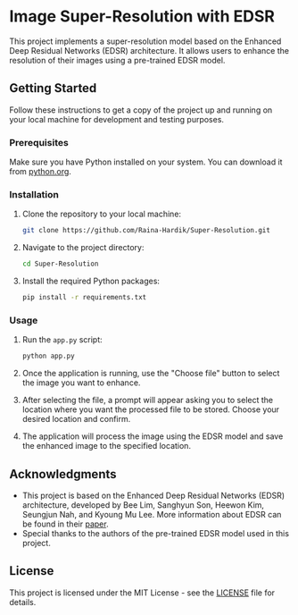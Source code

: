 # Image Super-Resolution with EDSR

This project implements a super-resolution model based on the Enhanced Deep Residual Networks (EDSR) architecture. It allows users to enhance the resolution of their images using a pre-trained EDSR model.

## Getting Started

Follow these instructions to get a copy of the project up and running on your local machine for development and testing purposes.

### Prerequisites

Make sure you have Python installed on your system. You can download it from [python.org](https://www.python.org/).

### Installation

1. Clone the repository to your local machine:
   ```bash
   git clone https://github.com/Raina-Hardik/Super-Resolution.git
   ```

2. Navigate to the project directory:
   ```bash
   cd Super-Resolution
   ```

3. Install the required Python packages:
   ```bash
   pip install -r requirements.txt
   ```

### Usage

1. Run the `app.py` script:
   ```bash
   python app.py
   ```

2. Once the application is running, use the "Choose file" button to select the image you want to enhance.

3. After selecting the file, a prompt will appear asking you to select the location where you want the processed file to be stored. Choose your desired location and confirm.

4. The application will process the image using the EDSR model and save the enhanced image to the specified location.

## Acknowledgments

- This project is based on the Enhanced Deep Residual Networks (EDSR) architecture, developed by Bee Lim, Sanghyun Son, Heewon Kim, Seungjun Nah, and Kyoung Mu Lee. More information about EDSR can be found in their [paper](https://arxiv.org/abs/1707.02921).
- Special thanks to the authors of the pre-trained EDSR model used in this project.

## License

This project is licensed under the MIT License - see the [LICENSE](LICENSE) file for details.
